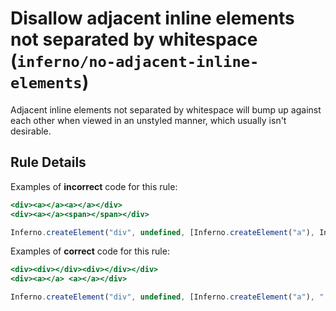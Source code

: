 # Disallow adjacent inline elements not separated by whitespace (`inferno/no-adjacent-inline-elements`)

<!-- end auto-generated rule header -->

Adjacent inline elements not separated by whitespace will bump up against each
other when viewed in an unstyled manner, which usually isn't desirable.

## Rule Details

Examples of **incorrect** code for this rule:

```jsx
<div><a></a><a></a></div>
<div><a></a><span></span></div>

Inferno.createElement("div", undefined, [Inferno.createElement("a"), Inferno.createElement("span")]);
```

Examples of **correct** code for this rule:

```jsx
<div><div></div><div></div></div>
<div><a></a> <a></a></div>

Inferno.createElement("div", undefined, [Inferno.createElement("a"), " ", Inferno.createElement("a")]);
```
